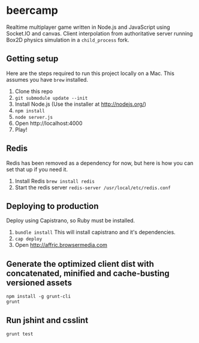 # beercamp

Realtime multiplayer game written in Node.js and JavaScript using Socket.IO and canvas. Client interpolation from authoritative server running Box2D physics simulation in a `child_process` fork.

## Getting setup

Here are the steps required to run this project locally on a Mac. This assumes you have `brew` installed.

1. Clone this repo
2. `git submodule update --init`
3. Install Node.js (Use the installer at http://nodejs.org/)
4. `npm install`
5. `node server.js`
6. Open http://localhost:4000
7. Play!

## Redis

Redis has been removed as a dependency for now, but here is how you can set that up if you need it.

1. Install Redis `brew install redis`
2. Start the redis server `redis-server /usr/local/etc/redis.conf`

## Deploying to production

Deploy using Capistrano, so Ruby must be installed.

1. `bundle install` This will install capistrano and it's dependencies.
2. `cap deploy`
3. Open http://affric.browsermedia.com

## Generate the optimized client dist with concatenated, minified and cache-busting versioned assets

```
npm install -g grunt-cli
grunt
```

## Run jshint and csslint

```
grunt test
```
